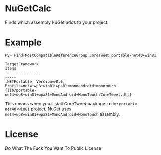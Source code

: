 # NuGetCalc #
Finds which assembly NuGet adds to your project.

# Example #
```
PS> Find-MostCompatibleReferenceGroup CoreTweet portable-net40+win81

TargetFramework                                                                                           Items
---------------                                                                                           -----
.NETPortable, Version=v0.0, Profile=net4+wp8+win81+wpa81+monoandroid+monotouch                            {lib/portable-net4+wp8+win81+wpa81+MonoAndroid+MonoTouch/CoreTweet.dll}
```
This means when you install CoreTweet package to the ```portable-net40+win81``` project, NuGet uses ```net4+wp8+win81+wpa81+MonoAndroid+MonoTouch``` assembly.

# License #
Do What The Fuck You Want To Public License
